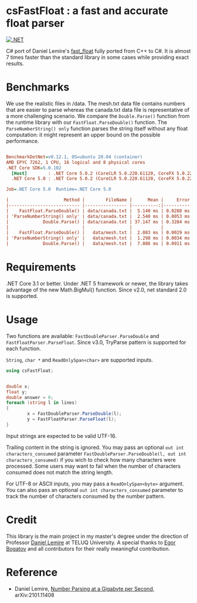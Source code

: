 # csFastFloat : a fast and accurate float parser
[![.NET](https://github.com/CarlVerret/csFastFloat/actions/workflows/dotnet.yml/badge.svg)](https://github.com/CarlVerret/csFastFloat/actions/workflows/dotnet.yml)

C# port of Daniel Lemire's [fast_float](https://github.com/fastfloat/fast_float)  fully ported from C++ to C#. It is almost 7 times faster than the standard library in some cases while providing exact results.



# Benchmarks

We use the realistic files  in /data. The mesh.txt data file contains numbers that are easier to parse whereas the canada.txt data file is representative of a more challenging scenario. We compare  the `Double.Parse()` function from the runtime library with our `FastFloat.ParseDouble()` function. The `ParseNumberString() only` function parses the string itself without any float computation: it might represent an upper bound on the possible performance.


``` ini

BenchmarkDotNet=v0.12.1, OS=ubuntu 20.04 (container)
AMD EPYC 7262, 1 CPU, 16 logical and 8 physical cores
.NET Core SDK=5.0.102
  [Host]        : .NET Core 5.0.2 (CoreCLR 5.0.220.61120, CoreFX 5.0.220.61120), X64 RyuJIT
  .NET Core 5.0 : .NET Core 5.0.2 (CoreCLR 5.0.220.61120, CoreFX 5.0.220.61120), X64 RyuJIT

Job=.NET Core 5.0  Runtime=.NET Core 5.0

|                     Method |        FileName |      Mean |     Error |    StdDev |       Min | Ratio | MFloat/s |     MB/s |
|--------------------------- |---------------- |----------:|----------:|----------:|----------:|------:|---------:|---------:|
|    FastFloat.ParseDouble() | data/canada.txt |  5.140 ms | 0.0280 ms | 0.0262 ms |  5.105 ms |  0.14 |    21.77 |   408.99 |
| 'ParseNumberString() only' | data/canada.txt |  2.540 ms | 0.0053 ms | 0.0047 ms |  2.531 ms |  0.07 |    43.90 |   824.87 |
|             Double.Parse() | data/canada.txt | 37.147 ms | 0.3284 ms | 0.3071 ms | 36.443 ms |  1.00 |     3.05 |    57.29 |
|                            |                 |           |           |           |           |       |          |          |
|    FastFloat.ParseDouble() |   data/mesh.txt |  2.083 ms | 0.0029 ms | 0.0024 ms |  2.080 ms |  0.29 |    35.10 |   298.07 |
| 'ParseNumberString() only' |   data/mesh.txt |  1.298 ms | 0.0034 ms | 0.0032 ms |  1.294 ms |  0.18 |    56.45 |   479.30 |
|             Double.Parse() |   data/mesh.txt |  7.086 ms | 0.0911 ms | 0.0852 ms |  6.931 ms |  1.00 |    10.54 |    89.45 |

```

# Requirements

.NET Core 3.1 or better. Under .NET 5 framework or newer, the library takes advantage of the new Math.BigMul() function.
Since v2.0, net standard 2.0 is supported. 

# Usage

Two functions are available: `FastDoubleParser.ParseDouble` and `FastFloatParser.ParseFloat`.  Since v3.0, TryParse pattern is supported for each function.

`String`, `char *`  and `ReadOnlySpan<char>` are supported inputs.

```C#
using csFastFloat;


double x;
float y;
double answer = 0;
foreach (string l in lines)
{
        x = FastDoubleParser.ParseDouble(l);
        y = FastFloatParser.ParseFloat(l);
}
```

Input strings are expected to be valid UTF-16.

Trailing content in the string is ignored.  You may pass an optional `out int characters_consumed` parameter
`FastDoubleParser.ParseDouble(l, out int characters_consumed)` if you wich to check how many characters were processed. Some users may want to fail when the number of characters consumed does not match the string length.


For UTF-8 or ASCII inputs, you may pass a `ReadOnlySpan<byte>` argument. You can also pass
an optional `out int characters_consumed` parameter to track the number of characters consumed
by the number pattern.


# Credit
This library is the main project in my master's degree under the direction of Professor [Daniel Lemire](https://github.com/lemire) at TELUQ University.
A special thanks to [Egor Bogatov](https://github.com/EgorBo) and all contributors for their really meaningful contribution.

# Reference

- Daniel Lemire, [Number Parsing at a Gigabyte per Second](https://arxiv.org/abs/2101.11408), arXiv:2101.11408
